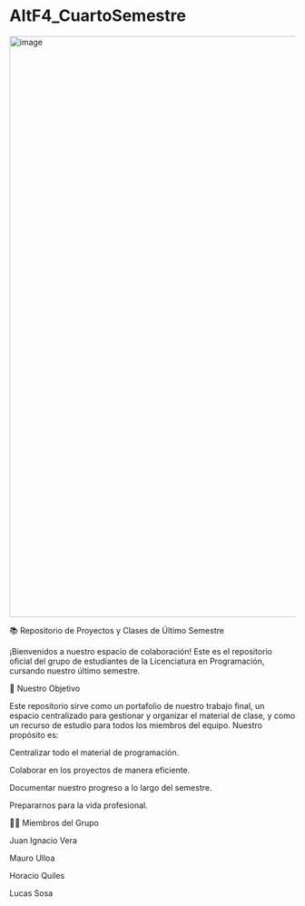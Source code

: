 # AltF4_CuartoSemestre
<img width="1024" height="1024" alt="image" src="https://github.com/user-attachments/assets/a6dc12ce-c9ea-4880-a2fd-0e79dce97a36" />

📚 Repositorio de Proyectos y Clases de Último Semestre

¡Bienvenidos a nuestro espacio de colaboración! Este es el repositorio oficial del grupo de estudiantes de la Licenciatura en Programación, cursando nuestro último semestre.

🎯 Nuestro Objetivo

Este repositorio sirve como un portafolio de nuestro trabajo final, un espacio centralizado para gestionar y organizar el material de clase, y como un recurso de estudio para todos los miembros del equipo. Nuestro propósito es:

Centralizar todo el material de programación.

Colaborar en los proyectos de manera eficiente.

Documentar nuestro progreso a lo largo del semestre.

Prepararnos para la vida profesional.

👩‍💻 Miembros del Grupo

Juan Ignacio Vera

Mauro Ulloa

Horacio Quiles

Lucas Sosa
